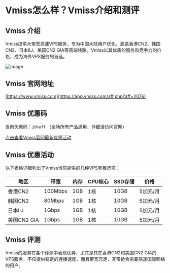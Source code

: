 # Vmiss怎么样？Vmiss介绍和测评

## Vmiss 介绍

Vmiss提供大带宽高速VPS服务，专为中国大陆用户优化，涵盖香港CN2、韩国CN2、日本IIJ、美国CN2 GIA等高端线路。Vmiss以其优质的服务和竞争力的价格，成为海外VPS服务的首选。

![image](https://github.com/vokersfdo8/Vmiss/assets/167730682/2dc5f2df-c4e1-47d1-a4bc-5a028694bf2d)

## Vmiss 官网地址

[https://www.vmiss.com](https://app.vmiss.com/aff.php?aff=2076)

## Vmiss 优惠码

当前优惠码：`20%off` （全场所有产品通用，详细请访问官网）

[点击查看Vmiss官网最新优惠活动](https://app.vmiss.com/aff.php?aff=2076)

## Vmiss 优惠活动

以下表格详细列出了Vmiss当前提供的几种VPS套餐选项：

| 地区       | 带宽     | 内存 | CPU核心 | SSD存储 | 价格    |
|----------|--------|----|-------|-------|-------|
| 香港CN2   | 100Mbps | 1GB | 1核    | 10GB  | 5加元/月  |
| 韩国CN2   | 80Mbps  | 1GB | 1核    | 10GB  | 5加元/月  |
| 日本IIJ   | 1Gbps   | 1GB | 1核    | 10GB  | 5加元/月  |
| 美国CN2 GIA | 1Gbps   | 1GB | 1核    | 10GB  | 5加元/月  |

## Vmiss 评测

Vmiss的服务在各个评测中表现优异，尤其是其在香港CN2和美国CN2 GIA的VPS服务，不仅提供稳定的连接速度，而且带宽充足，非常适合需要高速国际网络的用户。
